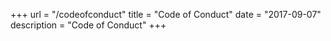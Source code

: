 +++
url = "/codeofconduct"
title = "Code of Conduct"
date = "2017-09-07"
description = "Code of Conduct"
+++